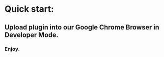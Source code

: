 <!-- @format -->

# Quick start:

## Upload plugin into our Google Chrome Browser in Developer Mode.

### Enjoy.
